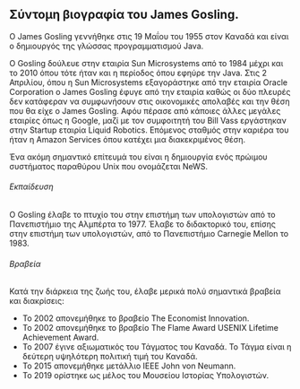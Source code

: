 ## Σύντομη βιογραφία του James Gosling.

O James Gosling γεννήθηκε στις 19 Μαΐου του 1955 στον Καναδά και είναι ο δημιουργός της γλώσσας προγραμματισμού Java. 

Ο Gosling δούλευε στην εταιρία Sun Microsystems από το 1984 μέχρι και το 2010 όπου τότε ήταν και η περίοδος όπου εφηύρε την Java. Στις 2 Απριλίου, όπου η Sun Microsystems εξαγοράστηκε από την εταιρία Oracle Corporation ο James Gosling έφυγε από την εταιρία καθώς οι δύο πλευρές δεν κατάφεραν να συμφωνήσουν στις οικονομικές απολαβές και την θέση που θα είχε ο James Gosling. Αφόυ πέρασε από κάποιες άλλες μεγάλες εταιρίες όπως η Google, μαζί με τον συμφοιτητή του Bill Vass εργάστηκαν στην Startup εταιρία Liquid Robotics. Επόμενος σταθμός στην καριέρα του ήταν η Amazon Services όπου κατέχει μια διακεκριμένος θέση.

Ένα ακόμη σημαντικό επίτευμά του είναι η δημιουργία ενός πρώιμου συστήματος παραθύρου Unix που ονομάζεται NeWS. 

###### Εκπαίδευση
Ο Gosling έλαβε το πτυχίο του στην επιστήμη των υπολογιστών από το Πανεπιστήμιο της Αλμπέρτα το 1977. Έλαβε το διδακτορικό του, επίσης στην επιστήμη των υπολογιστών, από το Πανεπιστήμιο Carnegie Mellon το 1983. 

###### Βραβεία
Κατά την διάρκεια της ζωής του, έλαβε μερικά πολύ σημαντικά βραβεία και διακρίσεις:

- Το 2002 απονεμήθηκε το βραβείο The Economist Innovation.
- Το 2002 απονεμήθηκε το βραβείο The Flame Award USENIX Lifetime Achievement Award.
- To 2007 έγινε αξιωματικός του Τάγματος του Καναδά. Το Τάγμα είναι η δεύτερη υψηλότερη πολιτική τιμή του Καναδά. 
- Το 2015 απονεμήθηκε μετάλλιο IEEE John von Neumann.
- Το 2019 ορίστηκε ως μέλος του Μουσείου Ιστορίας Υπολογιστών.


